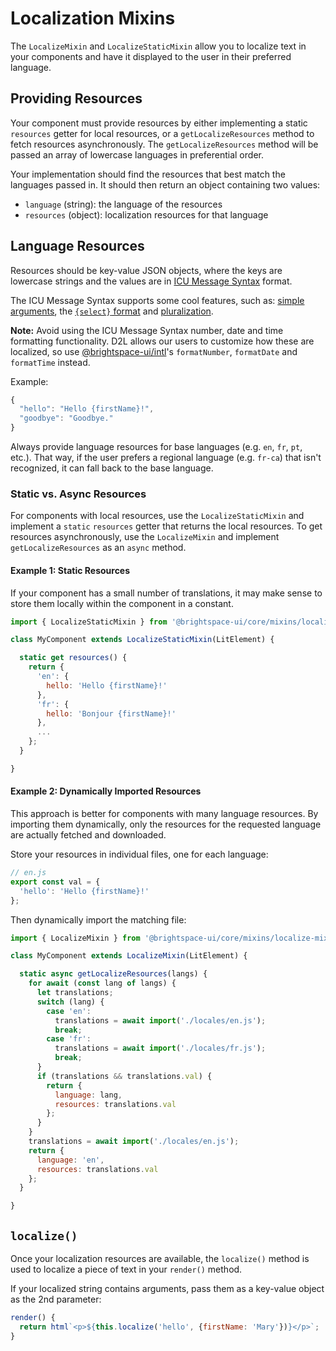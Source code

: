 # Localization Mixins

The `LocalizeMixin` and `LocalizeStaticMixin` allow you to localize text in your components and have it displayed to the user in their preferred language.

## Providing Resources

Your component must provide resources by either implementing a static `resources` getter for local resources, or a `getLocalizeResources` method to fetch resources asynchronously. The `getLocalizeResources` method will be passed an array of lowercase languages in preferential order.

Your implementation should find the resources that best match the languages passed in. It should then return an object containing two values:
- `language` (string): the language of the resources
- `resources` (object): localization resources for that language

## Language Resources

Resources should be key-value JSON objects, where the keys are lowercase strings and the values are in [ICU Message Syntax](https://formatjs.io/docs/core-concepts/icu-syntax/) format.

The ICU Message Syntax supports some cool features, such as: [simple arguments](https://formatjs.io/docs/core-concepts/icu-syntax/#simple-argument), the [`{select}` format](https://formatjs.io/docs/core-concepts/icu-syntax/#select-format) and [pluralization](https://formatjs.io/docs/core-concepts/icu-syntax/#plural-format).

**Note:** Avoid using the ICU Message Syntax number, date and time formatting functionality. D2L allows our users to customize how these are localized, so use [@brightspace-ui/intl](https://github.com/BrightspaceUI/intl)'s `formatNumber`, `formatDate` and `formatTime` instead.

Example:

```javascript
{
  "hello": "Hello {firstName}!",
  "goodbye": "Goodbye."
}
```

Always provide language resources for base languages (e.g. `en`, `fr`, `pt`, etc.). That way, if the user prefers a regional language (e.g. `fr-ca`) that isn't recognized, it can fall back to the base language.

### Static vs. Async Resources

For components with local resources, use the `LocalizeStaticMixin` and implement a `static` `resources` getter that returns the local resources. To get resources asynchronously, use the `LocalizeMixin` and implement `getLocalizeResources` as an `async` method.

#### Example 1: Static Resources

If your component has a small number of translations, it may make sense to store them locally within the component in a constant.

```javascript
import { LocalizeStaticMixin } from '@brightspace-ui/core/mixins/localize-static-mixin.js';

class MyComponent extends LocalizeStaticMixin(LitElement) {

  static get resources() {
    return {
      'en': {
        hello: 'Hello {firstName}!'
      },
      'fr': {
        hello: 'Bonjour {firstName}!'
      },
      ...
    };
  }

}
```

#### Example 2: Dynamically Imported Resources

This approach is better for components with many language resources. By importing them dynamically, only the resources for the requested language are actually fetched and downloaded.

Store your resources in individual files, one for each language:
```javascript
// en.js
export const val = {
  'hello': 'Hello {firstName}!'
};
```

Then dynamically import the matching file:
```javascript
import { LocalizeMixin } from '@brightspace-ui/core/mixins/localize-mixin.js';

class MyComponent extends LocalizeMixin(LitElement) {

  static async getLocalizeResources(langs) {
    for await (const lang of langs) {
      let translations;
      switch (lang) {
        case 'en':
          translations = await import('./locales/en.js');
          break;
        case 'fr':
          translations = await import('./locales/fr.js');
          break;
      }
      if (translations && translations.val) {
        return {
          language: lang,
          resources: translations.val
        };
      }
    }
    translations = await import('./locales/en.js');
    return {
      language: 'en',
      resources: translations.val
    };
  }

}
```

## `localize()`

Once your localization resources are available, the `localize()` method is used to localize a piece of text in your `render()` method.

If your localized string contains arguments, pass them as a key-value object as the 2nd parameter:

```javascript
render() {
  return html`<p>${this.localize('hello', {firstName: 'Mary'})}</p>`;
}
```